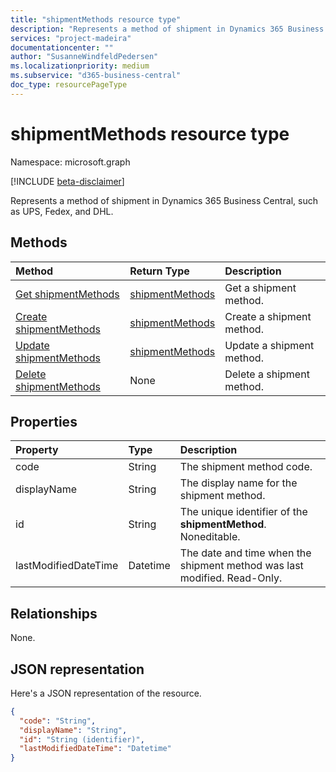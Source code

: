 ```yaml
---
title: "shipmentMethods resource type"
description: "Represents a method of shipment in Dynamics 365 Business Central, such as UPS, Fedex, and DHL." 
services: "project-madeira"
documentationcenter: ""
author: "SusanneWindfeldPedersen"
ms.localizationpriority: medium
ms.subservice: "d365-business-central"
doc_type: resourcePageType
---
```


# shipmentMethods resource type

Namespace: microsoft.graph

[!INCLUDE [beta-disclaimer](../../includes/beta-disclaimer.md)]

Represents a method of shipment in Dynamics 365 Business Central, such as UPS, Fedex, and DHL.

## Methods

| Method       | Return Type  |Description|
|:---------------|:--------|:----------|
|[Get shipmentMethods](../api/dynamics-shipmentmethods-get.md)|[shipmentMethods](dynamics-shipmentmethods.md)|Get a shipment method.|
|[Create shipmentMethods](../api/dynamics-create-shipmentmethods.md)|[shipmentMethods](dynamics-shipmentmethods.md)|Create a shipment method.|
|[Update shipmentMethods](../api/dynamics-shipmentmethods-update.md)|[shipmentMethods](dynamics-shipmentmethods.md)|Update a shipment method.|
|[Delete shipmentMethods](../api/dynamics-shipmentmethods-delete.md)|None|Delete a shipment method.|

## Properties
| Property	   | Type	|Description|
|:---------------|:--------|:----------|
|code|String|The shipment method code.|
|displayName|String|The display name for the shipment method.|
|id|String|The unique identifier of the **shipmentMethod**. Noneditable.|
|lastModifiedDateTime|Datetime|The date and time when the shipment method was last modified. Read-Only.|  


## Relationships
None.

## JSON representation

Here's a JSON representation of the resource.

```json
{
  "code": "String",
  "displayName": "String",
  "id": "String (identifier)",
  "lastModifiedDateTime": "Datetime"
}
```
